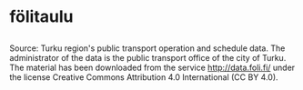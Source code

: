 # fölitaulu
## 
Source: Turku region's public transport operation and schedule data. The administrator of the data is the public transport office of the city of Turku. The material has been downloaded from the service http://data.foli.fi/ under the license Creative Commons Attribution 4.0 International (CC BY 4.0).
